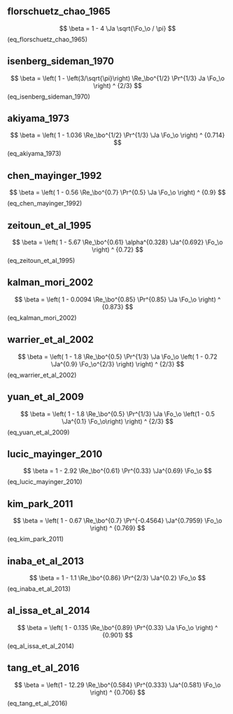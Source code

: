 ## florschuetz_chao_1965

$$
\beta = 1 - 4 \Ja \sqrt{\Fo_\o / \pi}
$$ (eq_florschuetz_chao_1965)

## isenberg_sideman_1970

$$
\beta = \left( 1 - \left(3/\sqrt{\pi}\right) \Re_\bo^{1/2} \Pr^{1/3} Ja \Fo_\o \right) ^ {2/3}
$$ (eq_isenberg_sideman_1970)

## akiyama_1973

$$
\beta = \left( 1 - 1.036 \Re_\bo^{1/2} \Pr^{1/3} \Ja \Fo_\o \right) ^ {0.714}
$$ (eq_akiyama_1973)

## chen_mayinger_1992

$$
\beta = \left( 1 - 0.56 \Re_\bo^{0.7} \Pr^{0.5} \Ja \Fo_\o \right) ^ {0.9}
$$ (eq_chen_mayinger_1992)

## zeitoun_et_al_1995

$$
\beta = \left( 1 - 5.67 \Re_\bo^{0.61} \alpha^{0.328} \Ja^{0.692} \Fo_\o \right) ^ {0.72}
$$ (eq_zeitoun_et_al_1995)

## kalman_mori_2002

$$
\beta = \left( 1 - 0.0094 \Re_\bo^{0.85} \Pr^{0.85} \Ja \Fo_\o \right) ^ {0.873}
$$ (eq_kalman_mori_2002)

## warrier_et_al_2002

$$
\beta = \left( 1 - 1.8 \Re_\bo^{0.5} \Pr^{1/3} \Ja \Fo_\o \left( 1 - 0.72 \Ja^{0.9} \Fo_\o^{2/3} \right) \right) ^ {2/3}
$$ (eq_warrier_et_al_2002)

## yuan_et_al_2009

$$
\beta = \left( 1 - 1.8 \Re_\bo^{0.5} \Pr^{1/3} \Ja \Fo_\o \left(1 - 0.5 \Ja^{0.1} \Fo_\o\right) \right) ^ {2/3}
$$ (eq_yuan_et_al_2009)

## lucic_mayinger_2010

$$
\beta = 1 - 2.92 \Re_\bo^{0.61} \Pr^{0.33} \Ja^{0.69} \Fo_\o
$$ (eq_lucic_mayinger_2010)

## kim_park_2011

$$
\beta = \left( 1 - 0.67 \Re_\bo^{0.7} \Pr^{-0.4564} \Ja^{0.7959} \Fo_\o \right) ^ {0.769}
$$ (eq_kim_park_2011)

## inaba_et_al_2013

$$
\beta = 1 - 1.1 \Re_\bo^{0.86} \Pr^{2/3} \Ja^{0.2} \Fo_\o
$$ (eq_inaba_et_al_2013)

## al_issa_et_al_2014

$$
\beta = \left( 1 - 0.135 \Re_\bo^{0.89} \Pr^{0.33} \Ja \Fo_\o \right) ^ {0.901}
$$ (eq_al_issa_et_al_2014)

## tang_et_al_2016

$$
\beta = \left(1 - 12.29 \Re_\bo^{0.584} \Pr^{0.333} \Ja^{0.581} \Fo_\o \right) ^ {0.706}
$$ (eq_tang_et_al_2016)
